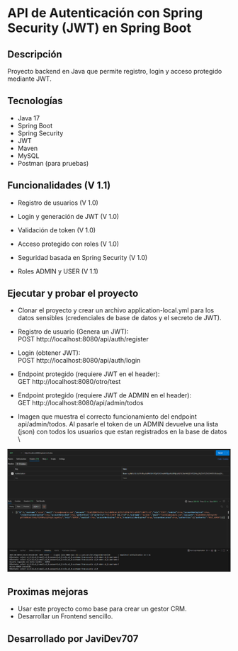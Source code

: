 # API de Autenticación con Spring Security (JWT) en Spring Boot

## Descripción

Proyecto backend en Java que permite registro, login y acceso protegido mediante JWT.

## Tecnologías

- Java 17
- Spring Boot
- Spring Security
- JWT
- Maven
- MySQL
- Postman (para pruebas)

## Funcionalidades (V 1.1)

- Registro de usuarios (V 1.0)
- Login y generación de JWT (V 1.0)
- Validación de token (V 1.0)
- Acceso protegido con roles (V 1.0)
- Seguridad basada en Spring Security (V 1.0)

- Roles ADMIN y USER (V 1.1)

## Ejecutar y probar el proyecto

- Clonar el proyecto y crear un archivo application-local.yml para los datos sensibles (credenciales de base de datos y el secreto de JWT).

- Registro de usuario (Genera un JWT): \
POST http://localhost:8080/api/auth/register

- Login (obtener JWT): \
POST http://localhost:8080/api/auth/login

- Endpoint protegido (requiere JWT en el header): \
GET http://localhost:8080/otro/test

- Endpoint protegido (requiere JWT de ADMIN en el header): \
GET http://localhost:8080/api/admin/todos

- Imagen que muestra el correcto funcionamiento del endpoint api/admin/todos. Al pasarle el token de un ADMIN devuelve una lista (json) con todos los usuarios que estan registrados en la base de datos \

![Acceso exitoso al endpoint como ADMIN](img/endpoint_ADMIN.png)

## Proximas mejoras

- Usar este proyecto como base para crear un gestor CRM.
- Desarrollar un Frontend sencillo.

## Desarrollado por JaviDev707